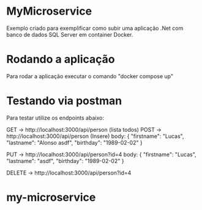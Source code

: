 # MyMicroservice

Exemplo criado para exemplificar como subir uma aplicação .Net com banco de dados SQL Server em container Docker.

# Rodando a aplicação

Para rodar a aplicação executar o comando "docker compose up"

# Testando via postman

Para testar utilize os endpoints abaixo:

GET -> http://localhost:3000/api/person (lista todos)
POST -> http://localhost:3000/api/person (Insere)
  body:
    {
    "firstname": "Lucas",
    "lastname": "Alonso asdf",
    "birthday": "1989-02-02"
    }

PUT -> http://localhost:3000/api/person?id=4
  body:
    {
    "firstname": "Lucas",
    "lastname": "asdf",
    "birthday": "1989-02-02"
    }

DELETE -> http://localhost:3000/api/person?id=4
# my-microservice
